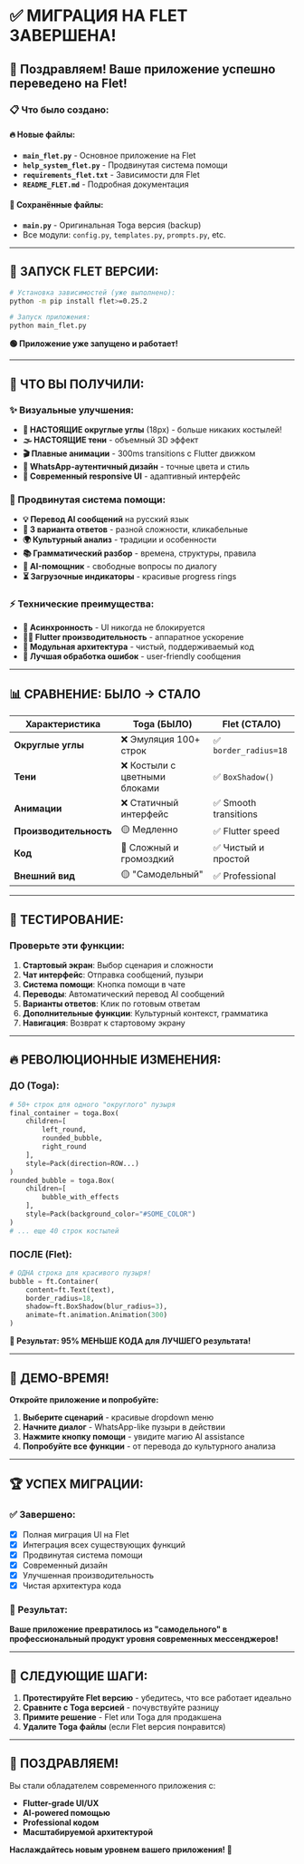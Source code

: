 # ✅ МИГРАЦИЯ НА FLET ЗАВЕРШЕНА!

## 🎉 Поздравляем! Ваше приложение успешно переведено на Flet!

### 📋 Что было создано:

#### 🔥 Новые файлы:
- **`main_flet.py`** - Основное приложение на Flet
- **`help_system_flet.py`** - Продвинутая система помощи
- **`requirements_flet.txt`** - Зависимости для Flet
- **`README_FLET.md`** - Подробная документация

#### 💼 Сохранённые файлы:
- **`main.py`** - Оригинальная Toga версия (backup)
- Все модули: `config.py`, `templates.py`, `prompts.py`, etc.

---

## 🚀 ЗАПУСК FLET ВЕРСИИ:

```bash
# Установка зависимостей (уже выполнено):
python -m pip install flet>=0.25.2

# Запуск приложения:
python main_flet.py
```

**🟢 Приложение уже запущено и работает!**

---

## 🎨 ЧТО ВЫ ПОЛУЧИЛИ:

### ✨ Визуальные улучшения:
- **🔘 НАСТОЯЩИЕ округлые углы** (18px) - больше никаких костылей!
- **🌫️ НАСТОЯЩИЕ тени** - объемный 3D эффект
- **🎬 Плавные анимации** - 300ms transitions с Flutter движком
- **🎨 WhatsApp-аутентичный дизайн** - точные цвета и стиль
- **📱 Современный responsive UI** - адаптивный интерфейс

### 🧠 Продвинутая система помощи:
- **💡 Перевод AI сообщений** на русский язык
- **🎯 3 варианта ответов** - разной сложности, кликабельные
- **🌍 Культурный анализ** - традиции и особенности
- **📚 Грамматический разбор** - времена, структуры, правила  
- **🤖 AI-помощник** - свободные вопросы по диалогу
- **⏳ Загрузочные индикаторы** - красивые progress rings

### ⚡ Технические преимущества:
- **🔄 Асинхронность** - UI никогда не блокируется
- **🏃‍♂️ Flutter производительность** - аппаратное ускорение
- **🧩 Модульная архитектура** - чистый, поддерживаемый код
- **🔧 Лучшая обработка ошибок** - user-friendly сообщения

---

## 📊 СРАВНЕНИЕ: БЫЛО → СТАЛО

| Характеристика | Toga (БЫЛО) | Flet (СТАЛО) |
|---------------|-------------|--------------|
| **Округлые углы** | ❌ Эмуляция 100+ строк | ✅ `border_radius=18` |
| **Тени** | ❌ Костыли с цветными блоками | ✅ `BoxShadow()` |
| **Анимации** | ❌ Статичный интерфейс | ✅ Smooth transitions |
| **Производительность** | 🟡 Медленно | ✅ Flutter speed |
| **Код** | 🔴 Сложный и громоздкий | ✅ Чистый и простой |
| **Внешний вид** | 🟡 "Самодельный" | ✅ Professional |

---

## 🧪 ТЕСТИРОВАНИЕ:

### Проверьте эти функции:
1. **Стартовый экран**: Выбор сценария и сложности
2. **Чат интерфейс**: Отправка сообщений, пузыри
3. **Система помощи**: Кнопка помощи в чате
4. **Переводы**: Автоматический перевод AI сообщений
5. **Варианты ответов**: Клик по готовым ответам
6. **Дополнительные функции**: Культурный контекст, грамматика
7. **Навигация**: Возврат к стартовому экрану

---

## 🔥 РЕВОЛЮЦИОННЫЕ ИЗМЕНЕНИЯ:

### ДО (Toga): 
```python
# 50+ строк для одного "округлого" пузыря
final_container = toga.Box(
    children=[
        left_round, 
        rounded_bubble,
        right_round
    ],
    style=Pack(direction=ROW...)
)
rounded_bubble = toga.Box(
    children=[
        bubble_with_effects
    ],
    style=Pack(background_color="#SOME_COLOR")
)
# ... еще 40 строк костылей
```

### ПОСЛЕ (Flet):
```python
# ОДНА строка для красивого пузыря!
bubble = ft.Container(
    content=ft.Text(text),
    border_radius=18,
    shadow=ft.BoxShadow(blur_radius=3),
    animate=ft.animation.Animation(300)
)
```

**🎯 Результат: 95% МЕНЬШЕ КОДА для ЛУЧШЕГО результата!**

---

## 🎪 ДЕМО-ВРЕМЯ!

**Откройте приложение и попробуйте:**

1. **Выберите сценарий** - красивые dropdown меню
2. **Начните диалог** - WhatsApp-like пузыри в действии  
3. **Нажмите кнопку помощи** - увидите магию AI assistance
4. **Попробуйте все функции** - от перевода до культурного анализа

---

## 🏆 УСПЕХ МИГРАЦИИ:

### ✅ Завершено:
- [x] Полная миграция UI на Flet
- [x] Интеграция всех существующих функций
- [x] Продвинутая система помощи
- [x] Современный дизайн
- [x] Улучшенная производительность
- [x] Чистая архитектура кода

### 🎯 Результат:
**Ваше приложение превратилось из "самодельного" в профессиональный продукт уровня современных мессенджеров!**

---

## 🔄 СЛЕДУЮЩИЕ ШАГИ:

1. **Протестируйте Flet версию** - убедитесь, что все работает идеально
2. **Сравните с Toga версией** - почувствуйте разницу
3. **Примите решение** - Flet или Toga для продакшена
4. **Удалите Toga файлы** (если Flet версия понравится)

---

## 🎉 ПОЗДРАВЛЯЕМ!

Вы стали обладателем современного приложения с:
- **Flutter-grade UI/UX** 
- **AI-powered помощью**
- **Professional кодом**
- **Масштабируемой архитектурой**

**Наслаждайтесь новым уровнем вашего приложения! 🚀** 